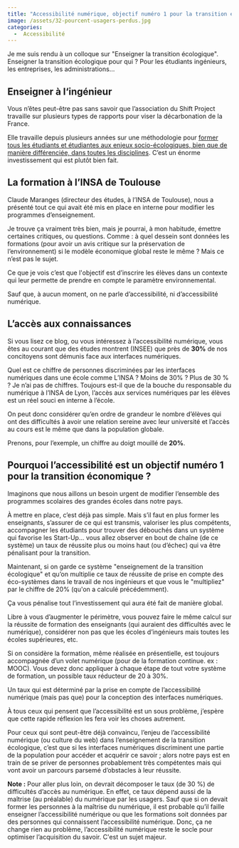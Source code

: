```yaml
---
title: "Accessibilité numérique, objectif numéro 1 pour la transition écologique"
image: /assets/32-pourcent-usagers-perdus.jpg
categories:
  -  Accessibilité
---
```


Je me suis rendu à un colloque sur "Enseigner la transition écologique". Enseigner la transition écologique pour qui ? Pour les étudiants ingénieurs, les entreprises, les administrations…

## Enseigner à l‘ingénieur

Vous n’êtes peut-être pas sans savoir que l’association du Shift Project travaille sur plusieurs types de rapports pour viser la décarbonation de la France. 

Elle travaille depuis plusieurs années sur une méthodologie pour [former tous les étudiants et étudiantes aux enjeux socio-écologiques, bien que de manière différenciée, dans toutes les disciplines](https://theshiftproject.org/former-les-ingenieurs-a-la-transition/). C’est un énorme investissement qui est plutôt bien fait.

## La formation à l’INSA de Toulouse

Claude Maranges (directeur des études, à l’INSA de Toulouse), nous a présenté tout ce qui avait été mis en place en interne pour modifier les programmes d’enseignement.

Je trouve ça vraiment très bien, mais je pourrai, à mon habitude, émettre certaines critiques, ou questions. Comme : à quel dessein sont données les formations (pour avoir un avis critique sur la préservation de l’environnement) si le modèle économique global reste le même ? Mais ce n’est pas le sujet.

Ce que je vois c’est que l'objectif est d’inscrire les élèves dans un contexte qui leur permette de prendre en compte le paramètre environnemental.

Sauf que, à aucun moment, on ne parle d’accessibilité, ni d’accessibilité numérique.

## L’accès aux connaissances

Si vous lisez ce blog, ou vous intéressez à l’accessibilité numérique, vous êtes au courant que des études montrent (INSEE) que près de **30%** de nos concitoyens sont démunis face aux interfaces numériques.

Quel est ce chiffre de personnes discriminées par les interfaces numériques dans une école comme L’INSA ? Moins de 30% ? Plus de 30 % ? Je n’ai pas de chiffres. Toujours est-il que de la bouche du responsable du numérique à l’INSA de Lyon, l’accès aux services numériques par les élèves est un réel souci en interne à l’école.

On peut donc considérer qu’en ordre de grandeur le nombre d’élèves qui ont des difficultés à avoir une relation sereine avec leur université et l’accès au cours est le même que dans la population globale.

Prenons, pour l’exemple, un chiffre au doigt mouillé de **20%**.

## Pourquoi l’accessibilité est un objectif numéro 1 pour la transition économique ?

Imaginons que nous aillons un besoin urgent de modifier l’ensemble des programmes scolaires des grandes écoles dans notre pays.

À mettre en place, c’est déjà pas simple. Mais s’il faut en plus former les enseignants, s’assurer de ce qui est transmis, valoriser les plus compétents, accompagner les étudiants pour trouver des débouchés dans un système qui favorise les Start-Up… vous allez observer en bout de chaîne (de ce système) un taux de réussite plus ou moins haut (ou d’échec) qui va être pénalisant pour la transition.

Maintenant, si on garde ce système "enseignement de la transition écologique" et qu’on multiplie ce taux de réussite de prise en compte des éco-systèmes dans le travail de nos ingénieurs et que vous le "multipliez" par le chiffre de 20% (qu'on a calculé précédemment).

Ça vous pénalise tout l’investissement qui aura été fait de manière global.

Libre à vous d’augmenter le périmètre, vous pouvez faire le même calcul sur la réussite de formation des enseignants (qui auraient des difficultés avec le numérique), considérer non pas que les écoles d’ingénieurs mais toutes les écoles supérieures, etc.

Si on considère la formation, même réalisée en présentielle, est toujours accompagnée d’un volet numérique (pour de la formation continue. ex : MOOC). Vous devez donc appliquer à chaque étape de tout votre système de formation, un possible taux réducteur de 20 à 30%.

Un taux qui est déterminé par la prise en compte de l’accessibilité numérique (mais pas que) pour la conception des interfaces numériques.

À tous ceux qui pensent que l’accessibilité est un sous problème, j’espère que cette rapide réflexion les fera voir les choses autrement.

Pour ceux qui sont peut-être déjà convaincu, l’enjeu de l’accessibilité numérique (ou culture du web) dans l’enseignement de la transition écologique, c’est que si les interfaces numériques discriminent une partie de la population pour accéder et acquérir ce savoir ; alors notre pays est en train de se priver de personnes probablement très compétentes mais qui vont avoir un parcours parsemé d’obstacles à leur réussite.

**Note :** Pour aller plus loin, on devrait décomposer le taux (de 30 %) de difficultés d’accès au numérique. En effet, ce taux dépend aussi de la maîtrise (au préalable) du numérique par les usagers. Sauf que si on devait former les personnes à la maîtrise du numérique, il est probable qu’il faille enseigner l’accessibilité numérique ou que les formations soit données par des personnes qui connaissent l’accessibilité numérique. Donc, ça ne change rien au problème, l’accessibilité numérique reste le socle pour optimiser l’acquisition du savoir. C'est un sujet majeur.
